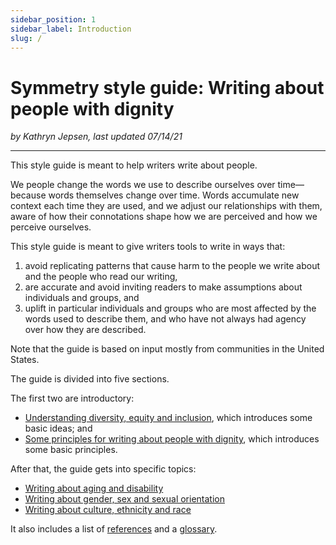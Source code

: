 ```yaml
---
sidebar_position: 1
sidebar_label: Introduction
slug: /
---
```


# Symmetry style guide: Writing about people with dignity

*by Kathryn Jepsen, last updated 07/14/21*

---

This style guide is meant to help writers write about people.
 
We people change the words we use to describe ourselves over time&mdash;because words themselves change over time. Words accumulate new context each time they are used, and we adjust our relationships with them, aware of how their connotations shape how we are perceived and how we perceive ourselves.
 
This style guide is meant to give writers tools to write in ways that:  
1. avoid replicating patterns that cause harm to the people we write about and the people who read our writing,  
2. are accurate and avoid inviting readers to make assumptions about individuals and groups, and  
3. uplift in particular individuals and groups who are most affected by the words used to describe them, and who have not always had agency over how they are described. 
 
Note that the guide is based on input mostly from communities in the United States.  
 
The guide is divided into five sections.  

The first two are introductory:  

- [Understanding diversity, equity and inclusion](https://symmetry-mag.github.io/style-guide/understanding-diversity-equity-and-inclusion), which introduces some basic ideas; and
- [Some principles for writing about people with dignity](https://symmetry-mag.github.io/style-guide/writing-about-people-with-dignity), which introduces some basic principles.

After that, the guide gets into specific topics:

- [Writing about aging and disability](https://symmetry-mag.github.io/style-guide/writing-about-aging-and-disability)
- [Writing about gender, sex and sexual orientation](https://symmetry-mag.github.io/style-guide/writing-about-gender-sex-and-sexual-orientation)
- [Writing about culture, ethnicity and race](https://symmetry-mag.github.io/style-guide/writing-about-culture-ethnicity-and-race)

It also includes a list of [references](https://symmetry-mag.github.io/style-guide/references) and a [glossary](https://symmetry-mag.github.io/style-guide/glossary).



